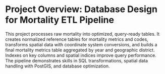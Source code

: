 # Project Overview: Database Design for Mortality ETL Pipeline

This project processes raw mortality into optimized, query-ready tables. It creates normalized reference tables for mortality metrics and codes, transforms spatial data with coordinate system conversions, and builds a final mortality metrics table aggregated by year and geographic district. Indexes on key columns and spatial indices improve query performance. The pipeline demonstrates skills in SQL transformations, spatial data handling with PostGIS, and database optimization.
